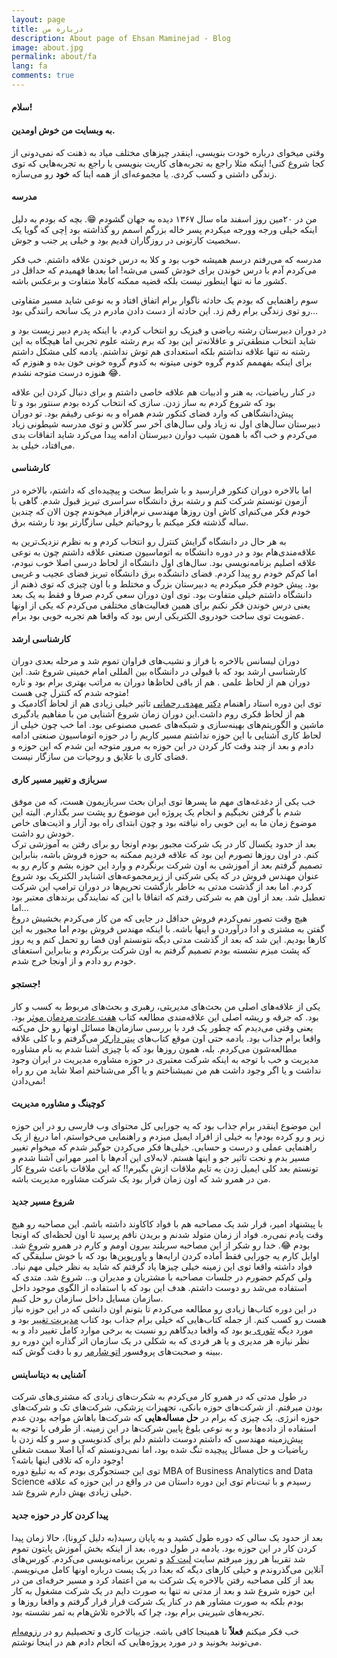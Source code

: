 ```yaml
---
layout: page
title: درباره من
description: About page of Ehsan Maminejad - Blog 
image: about.jpg
permalink: about/fa
lang: fa
comments: true
---
```


#### سلام!  
####  به وبسایت من خوش اومدین.


وقتی میخوای درباره خودت بنویسی، اینقدر چیزهای مختلف میاد به ذهنت که نمی‌دونی از کجا شروع کنی! اینکه مثلا راجع به تجربه‌های کاریت بنویسی یا راجع به تجربه‌هایی که توی زندگی داشتی و کسب کردی. یا مجموعه‌ای از همه اینا که **خود** رو می‌سازه.


#### مدرسه
من در ۲۰مین روز اسفند ماه سال ۱۳۶۷ دیده به جهان گشودم 😁. بچه که بودم به دلیل اینکه خیلی ورجه وورجه میکردم پسر خاله بزرگم اسمم رو گذاشته بود اِچی که گویا یک سخصیت کارتونی در روزگاران قدیم بود و خیلی پر جنب و جوش.


مدرسه که می‌رفتم درسم همیشه خوب بود و کلا به درس خوندن علاقه داشتم. خب فکر می‌کردم آدم با درس خوندن برای خودش کسی می‌شه! اما بعدها فهمیدم که حداقل در کشور ما نه تنها اینطور نیست بلکه قضیه ممکنه کاملا متفاوت و برعکس باشه.


سوم راهنمایی که بودم یک حادثه ناگوار برام اتفاق افتاد و به نوعی شاید مسیر متفاوتی رو توی زندگی برام رقم زد. این حادثه از دست دادن مادرم در یک سانحه رانندگی بود…  

در دوران دبیرستان رشته ریاضی و فیزیک رو انتخاب کردم. با اینکه پدرم دبیر زیست بود و شاید انتخاب منطقی‌تر و عاقلانه‌تر این بود که برم رشته علوم تجربی اما هیچگاه به این رشته نه تنها علاقه نداشتم بلکه استعدادی هم توش نداشتم. یادمه کلی مشکل داشتم برای اینکه بفهممم کدوم گروه خونی میتونه به کدوم گروه خونی خون بده و هنوزم که هنوزه درست متوجه نشدم 😂.


در کنار ریاضیات، به هنر و ادبیات هم علاقه خاصی داشتم و برای دنبال کردن این علاقه بود که شروع کردم به ساز زدن. سازی که انتخاب کرده بودم سنتور بود و تا پیش‌دانشگاهی که وارد فضای کنکور شدم همراه و به نوعی رفیقم بود. تو دوران دبیرستان سال‌های اول نه زیاد ولی سال‌های آخر سر کلاس و توی مدرسه شیطونی زیاد می‌کردم و خب اگه با همون شیب دوارن دبیرستان ادامه پیدا می‌کرد شاید اتفاقات بدی می‌افتاد، خیلی بد.

#### کارشناسی
اما بالاخره دوران کنکور فرارسید و با شرایط سخت و پیچیده‌ای که داشتم، بالاخره در آزمون تونستم شرکت کنم و رشته برق دانشگاه سراسری تبریز قبول شدم. گاهی با خودم فکر می‌کنم‌ای کاش اون روزها مهندسی نرم‌افزار میخوندم چون الان که چندین ساله گذشته فکر میکنم با روحیاتم خیلی سازگارتر بود تا رشته برق.


به هر حال در دانشگاه گرایش کنترل رو انتخاب کردم و به نظرم نزدیک‌ترین به علاقه‌مندی‌هام بود و در دوره دانشگاه به اتوماسیون صنعتی علاقه داشتم چون به نوعی علاقه اصلیم برنامه‌نویسی بود. سال‌های اول دانشگاه از لحاظ درسی اصلا خوب نبودم، اما کم‌کم خودم رو پیدا کردم. فضای دانشگده برق دانشگاه تبریز فضای عجیب و غریبی بود. پیش خودم فکر میکردم یه دبیرستان بزرگ و مختلط و با اون چیزی که توی ذهنم از دانشگاه داشتم خیلی متفاوت بود. توی اون دوران سعی کردم صرفا و فقط به یک بعد یعنی درس خوندن فکر نکنم برای همین فعالیت‌های مختلفی می‌کردم که یکی از اونها عضویت توی ساخت خودروی الکتریکی ارس بود که واقعا هم تجربه خوبی بود برام.

#### کارشناسی ارشد
دوران لیسانس بالاخره با فراز و نشیب‌های فراوان تموم شد و مرحله بعدی دوران کارشناسی ارشد بود که با قبولی در دانشگاه بین المللی امام خمینی شروع شد. این دوران هم از لحاظ علمی . هم از باقی لحاظ‌ها دوران به مراتب بهتری برام بود و تاره متوجه شدم که کنترل چی هست!  
توی این دوره استاد راهنمام [دکتر مهدی رحمانی](https://scholar.google.com/citations?user=J1uikzMAAAAJ&hl=en) تاثیر خیلی زیادی هم از لحاظ آکادمیک و هم از لحاظ فکری روم داشت.این دوران زمان شروع آشنایی من با مفاهیم یادگیری ماشین و الگوریتم‌های بهینه‌سازی و شبکه‌های عصبی مصنوعی بود. اما خب چون خیلی از لحاظ کاری آشنایی با این حوزه نداشتم مسیر کاریم را در حوزه اتوماسیون صنعتی ادامه دادم و بعد از چند وقت کار کردن در این حوزه به مرور متوجه این شدم که این حوزه و فضای کاری با علایق و روحیات من سازگار نیست.  


#### سربازی و تغییر مسیر کاری
خب یکی از دغدغه‌های مهم ما پسرها توی ایران بحث سربازیمون هست، که من موفق شدم با گرفتن نخبگیم و انجام یک پروژه این موضوع رو پشت سر بگذارم. البته این موضوع زمان ما به این خوبی راه نیافته بود و چون ابتدای راه بود آزار و اذیت‌های خاص خودش رو داشت.  
بعد از حدود یکسال کار در یک شرکت مجبور بودم اونجا رو برای رفتن به آموزشی ترک کنم. در اون روزها تصورم این بود که علاقه فردیم ممکنه به حوزه فروش باشه، بنابراین تصمیم گرفتم بعد از آموزشی به اون شرکت برنگردم و وارد این حوزه بشم و کارم رو به عنوان مهندس فروش در که یکی شرکتی از زیرمجموعه‌های اشنایدر الکتریک بود شروع کردم. اما بعد از گذشت مدتی به خاطر بازگشت تحریم‌ها در دوران ترامپ این شرکت تعطیل شد. بعد از اون هم به شرکتی رفتم که اتفاقا با این که نمایندگی برندهای معتبر بود اما...  
هیچ وقت تصور نمی‌کردم فروش حداقل در جایی که من کار می‌کردم بخشیش دروغ گفتن به مشتری و ادا درآوردن و اینها باشه. با اینکه مهندس فروش بودم اما مجبور به این کارها بودیم. این شد که بعد از گذشت مدتی دیگه نتونستم اون فضا رو تحمل کنم و یه روز که پشت میزم نشسته بودم تصمیم گرفتم به اون شرکت برنگردم و بنابراین استعفای خودم رو دادم و از اونجا خرج شدم.

#### جستجو!
یکی از علاقه‌های اصلی من بحث‌های مدیریتی، رهبری و بحث‌های مربوط به کسب و کار بود. که جرقه و ریشه اصلی این علاقه‌مندی مطالعه کتاب [هفت عادت مردمان موثر](https://taaghche.com/book/21151/%D9%87%D9%81%D8%AA-%D8%B9%D8%A7%D8%AF%D8%AA-%D9%85%D8%B1%D8%AF%D9%85%D8%A7%D9%86-%D9%85%D9%88%D8%AB%D8%B1) بود. یعنی وقتی می‌دیدم که چطور یک فرد با بررسی سازمان‌ها مسائل اونها رو حل می‌کنه واقعا برام جذاب بود. یادمه حتی اون موقع کتاب‌های [پیتر دارکر](https://fa.wikipedia.org/wiki/%D9%BE%DB%8C%D8%AA%D8%B1_%D8%AF%D8%B1%D8%A7%DA%A9%D8%B1) می‌گرفتم و با کلی علاقه مطالعه‌شون می‌کردم. بله، همون روزها بود که با چیزی آشنا شدم به نام مشاوره مدیریت و خب با توجه به اینکه شرکت معتبری در حوزه مشاوره مدیریت در ایران وجود نداشت و یا اگر وجود داشت هم من نمیشناختم و یا اگر می‌شناختم اصلا شاید من رو راه نمی‌دادن!

#### کوچینگ و مشاوره مدیریت
این موضوع اینقدر برام جذاب بود که یه جورایی کل محتوای وب فارسی رو در این حوزه زیر و رو کرده بودم! به خیلی از افراد ایمیل میزدم و راهنمایی می‌خواستم، اما دریغ از یک راهنمایی عملی و درست و حسابی. خیلی‌ها فکر می‌کردن جوگیر شدم که میخوام تغییر مسیر بدم و نحت تاثیر جو و اینها هستم. لابه‌لای این آدم‌ها با امیر مهرانی آشنا شدم و تونستم بعد کلی ایمیل زدن یه تایم ملاقات ازش بگیرم!! که این ملاقات باعث شروع کار من در همرو شد که اون زمان قرار بود یک شرکت مشاوره مدیریت باشه.

#### شروع مسیر جدید
با پیشنهاد امیر، قرار شد یک مصاحبه هم با فواد کاکاوند داشته باشم. این مصاحبه رو هیچ وقت یادم نمی‌ره. فواد از زمان متولد شدنم و بریدن نافم پرسید تا اون لحظه‌ای که اونجا بودم  😂. خدا رو شکر از این مصاحبه سربلند بیرون اومم و کارم در همرو شروع شد. اوایل کارم یه جورایی فقط آماده کردن ارايه‌ها و پاورپوین‌ها بود که با خوش سلیقگی که فواد داشته واقعا توی این زمینه خیلی چیزها یاد گرفتم که شاید به نظر خیلی مهم نیاد. ولی کم‌کم حضورم در جلسات مصاحبه با مشتریان و مدیران و... شروع شد. متدی که استفاده می‌شد رو دوست داشتم. هدف این بود که با استفاده از الگوی موجود داخل سازمان مسايل داخل سازمان رو حل کنیم.  
در این دوره کتاب‌ها زیادی رو مطالعه می‌کردم تا بتونم اون دانشی که در این حوزه نیاز هست رو کسب کنم. از جمله کتاب‌هایی که خیلی برام جذاب بود کتاب [مدیریت تغییر](https://store.hbr.org/product/hbr-s-10-must-reads-on-change-management-including-featured-article-leading-change-by-john-p-kotter/12599?srsltid=AfmBOophf3ZfHHf00qZRV2ZO2QYi1KJY6vzk03cOjY8_SD_gb4frpDzI) بود و مورد دیگه [تئوری یو](https://www.u-school.org/theory-u) بود که واقعا دیدگاهم رو نسبت به برخی موارد کامل تغییر داد و به نظر نیازه هر مدیری و یا هر فردی که به شکلی در یک سازمان اثر گذاره این دوره رو ببینه و صحبت‌های پروفسور [اتو شارمر](https://ottoscharmer.com/) رو با دقت گوش کنه.  

#### آشنایی به دیتاساینس
در طول مدتی که در همرو کار می‌کردم به شکرت‌های زیادی که مشتری‌های شرکت بودن میرفتم. از شرکت‌های حوزه بانکی، تجهیزات پزشکی، شرکت‌های تک و شرکت‌های حوزه انرژی. یک چیزی که برام در **حل مساله‌هایی** که شرکت‌ها باهاش مواجه بودن عدم استفاده از داده‌ها بود و به نوعی بلوغ پایین شرکت‌ها در این زمینه. از طرفی با توجه به پیش‌زمینه مهندسی که داشتم دوست داشتم دلم برای کدنویسی و سر و کله زدن با ریاضیات و حل مسائل پیچیده تنگ شده بود، اما نمی‌دونستم که آیا اصلا سمت شغلی وجود داره که تلاقی اینها باشه؟!  
توی این جستجوگری بودم که به تبلیغ دوره MBA of Business Analytics and Data Science رسیدم و با ثبت‌نام توی این دوره داستان من در واقع در این حوزه که علاقه خیلی زیادی بهش دارم شروع شد.  

#### پیدا کردن کار در حوزه جدید
بعد از حدود یک سالی که دوره طول کشید و به پایان رسید(به دلیل کرونا)، حالا زمان پیدا کردن کار در این حوزه بود. یادمه در طول دوره، بعد از اینکه بخش آموزش پایتون تموم شد تقریبا هر روز میرفتم سایت [لیت کد](https://leetcode.com/) و تمرین برنامه‌نویسی می‌کردم. کورس‌های آنلاین می‌گذروندم و خیلی کارهای دیگه که بعدا در یک پست درباره اونها کامل می‌نویسم. بعد از کلی مصاحبه رفتن بالاخره یک شرکت به من اعتماد کرد و مسیر حرفه‌ای من در این حوزه شروع شد و بعد از مدتی نه تنها به صورت دایم در یک شرکت مشغول به کار بودم بلکه به صورت مشاور هم در کنار یک شرکت قرار قرار گرفتم و واقعا روزها و تجربه‌های شیرینی برام بود، چرا که بالاخره تلاش‌هام به ثمر نشسته بود.



خب فکر میکنم **فعلاً** تا همینجا کافی باشه. جزییات کاری و تحصیلیم رو در [رزومه‌ام](https://echi.s3.ir-thr-at1.arvanstorage.ir/documents%2FMy-CV-R25.pdf?versionId=
) می‌تونید بخونید و در مورد پروژه‌هایی که انجام دادم هم در اینجا نوشتم.


